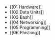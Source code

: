 - [[01 Hardware]]
- [[02 Data Units]]
- [[03 Bash]]
- [[04 Networking]]
- [[05 Programming]]
- [[06 Phishing]]